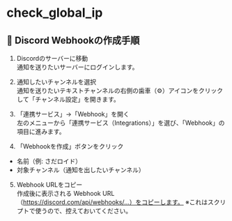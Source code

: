 # check_global_ip
## 🔧 Discord Webhookの作成手順
1. Discordのサーバーに移動  
  通知を送りたいサーバーにログインします。

2. 通知したいチャンネルを選択  
    通知を送りたいテキストチャンネルの右側の歯車（⚙）アイコンをクリックして「チャンネル設定」を開きます。

3. 「連携サービス」→「Webhook」を開く  
    左のメニューから「連携サービス（Integrations）」を選び、「Webhook」の項目に進みます。

4. 「Webhookを作成」ボタンをクリック  
  * 名前（例: さだロイド）
  * 対象チャンネル（通知を出したいチャンネル）

5. Webhook URLをコピー  
    作成後に表示される Webhook URL（https://discord.com/api/webhooks/...）をコピーします。
    ※これはスクリプトで使うので、控えておいてください。
